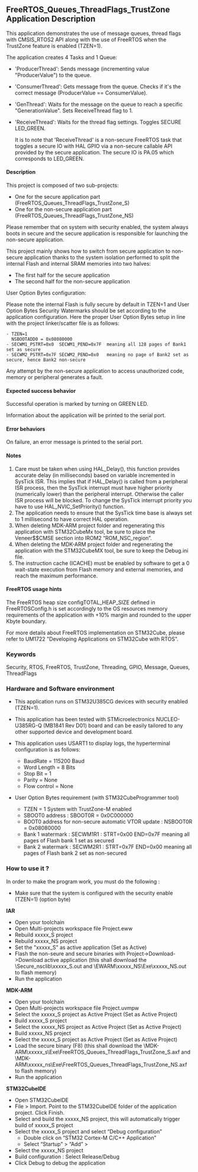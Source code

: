 ## <b>FreeRTOS_Queues_ThreadFlags_TrustZone Application Description</b>

This application demonstrates the use of message queues, thread flags with CMSIS_RTOS2 API along with the use of FreeRTOS when the TrustZone feature is enabled (TZEN=1).

The application creates 4 Tasks and 1 Queue:

  - 'ProducerThread': Sends message (incrementing value "ProducerValue") to the queue.

  - 'ConsumerThread': Gets message from the queue.
                      Checks if it's the correct message (ProducerValue == ConsumerValue).

  - 'GenThread': Waits for the message on the queue to reach a specific "GenerationValue".
                 Sets ReceiveThread flag to 1.

  - 'ReceiveThread': Waits for the thread flag settings.
                     Toggles SECURE LED_GREEN.

    It is to note that 'ReceiveThread' is a non-secure FreeRTOS task that toggles a secure IO with HAL GPIO via a non-secure callable API provided by the secure application.
    The secure IO is PA.05 which corresponds to LED_GREEN.

#### <b>Description</b>

This project is composed of two sub-projects:

  - One for the secure application part (FreeRTOS_Queues_ThreadFlags_TrustZone_S)
  - One for the non-secure application part (FreeRTOS_Queues_ThreadFlags_TrustZone_NS)

Please remember that on system with security enabled, the system always boots in secure and
the secure application is responsible for launching the non-secure application.

This project mainly shows how to switch from secure application to non-secure application
thanks to the system isolation performed to split the internal Flash and internal SRAM memories
into two halves:

  - The first half for the secure application
  - The second half for the non-secure application

User Option Bytes configuration:

Please note the internal Flash is fully secure by default in TZEN=1 and User Option Bytes
Security Watermarks should be set according to the application configuration.
Here the proper User Option Bytes setup in line with the project linker/scatter
file is as follows:

    - TZEN=1
      NSBOOTADD0 = 0x08080000
    - SECWM1_PSTRT=0x0  SECWM1_PEND=0x7F  meaning all 128 pages of Bank1 set as secure
    - SECWM2_PSTRT=0x7F SECWM2_PEND=0x0   meaning no page of Bank2 set as secure, hence Bank2 non-secure

Any attempt by the non-secure application to access unauthorized code, memory or
peripheral generates a fault.

#### <b>Expected success behavior</b>

Successful operation is marked by turning on GREEN LED.

Information about the application will be printed to the serial port.

#### <b>Error behaviors</b>

On failure, an error message is printed to the serial port.

#### <b>Notes</b>

 1. Care must be taken when using HAL_Delay(), this function provides accurate delay (in milliseconds)
    based on variable incremented in SysTick ISR. This implies that if HAL_Delay() is called from
    a peripheral ISR process, then the SysTick interrupt must have higher priority (numerically lower)
    than the peripheral interrupt. Otherwise the caller ISR process will be blocked.
    To change the SysTick interrupt priority you have to use HAL_NVIC_SetPriority() function.
 2. The application needs to ensure that the SysTick time base is always set to 1 millisecond
    to have correct HAL operation.
 3. When deleting MDK-ARM project folder and regenerating this application with STM32CubeMx tool, be sure to place the Veneer$$CMSE section into IROM2 “ROM_NSC_region”.
 4. When deleting the MDK-ARM project folder and regenerating the application with the STM32CubeMX tool, be sure to keep the Debug.ini file.
 5. The instruction cache (ICACHE) must be enabled by software to get a 0 wait-state execution
    from Flash memory and external memories, and reach the maximum performance.

#### <b>FreeRTOS usage hints</b>
The FreeRTOS heap size configTOTAL_HEAP_SIZE defined in FreeRTOSConfig.h is set accordingly to the
OS resources memory requirements of the application with +10% margin and rounded to the upper Kbyte boundary.

For more details about FreeRTOS implementation on STM32Cube, please refer to UM1722 "Developing Applications
on STM32Cube with RTOS".

### <b>Keywords</b>

Security, RTOS, FreeRTOS, TrustZone, Threading, GPIO, Message, Queues, ThreadFlags

### <b>Hardware and Software environment</b>

  - This application runs on STM32U385CG devices with security enabled (TZEN=1).
  - This application has been tested with STMicroelectronics NUCLEO-U385RG-Q (MB1841 Rev D01)
    board and can be easily tailored to any other supported device
    and development board.

  - This application uses USART1 to display logs, the hyperterminal configuration is as follows:

    - BaudRate = 115200 Baud
    - Word Length = 8 Bits
    - Stop Bit = 1
    - Parity = None
    - Flow control = None

  - User Option Bytes requirement (with STM32CubeProgrammer tool)
    - TZEN = 1                            System with TrustZone-M enabled
    - SBOOT0 address : SBOOT0R = 0x0C000000
    - BOOT0 address for non-secure automatic VTOR update : NSBOOT0R = 0x08080000
    - Bank 1 watermark : SECWM1R1 : STRT=0x00  END=0x7F  meaning all pages of Flash bank 1 set as secured
    - Bank 2 watermark : SECWM2R1 : STRT=0x7F  END=0x00  meaning all pages of Flash bank 2 set as non-secured

### <b>How to use it ?</b>

In order to make the program work, you must do the following :

 - Make sure that the system is configured with the security enable (TZEN=1) (option byte)

<b>IAR</b>

 - Open your toolchain
 - Open Multi-projects workspace file Project.eww
 - Rebuild xxxxx_S project
 - Rebuild xxxxx_NS project
 - Set the "xxxxx_S" as active application (Set as Active)
 - Flash the non-seure and secure binaries with Project->Download->Download active application
   (this shall download the \Secure_nsclib\xxxxx_S.out and \EWARM\xxxxx_NS\Exe\xxxxx_NS.out to flash memory)
 - Run the application

<b>MDK-ARM</b>

 - Open your toolchain
 - Open Multi-projects workspace file Project.uvmpw
 - Select the xxxxx_S project as Active Project (Set as Active Project)
 - Build xxxxx_S project
 - Select the xxxxx_NS project as Active Project (Set as Active Project)
 - Build xxxxx_NS project
 - Select the xxxxx_S project as Active Project (Set as Active Project)
 - Load the secure binary (F8) (this shall download the \MDK-ARM\xxxxx_s\Exe\FreeRTOS_Queues_ThreadFlags_TrustZone_S.axf and \MDK-ARM\xxxxx_ns\Exe\FreeRTOS_Queues_ThreadFlags_TrustZone_NS.axf to flash memory)
 - Run the application

<b>STM32CubeIDE</b>

 - Open STM32CubeIDE
 - File > Import. Point to the STM32CubeIDE folder of the application project. Click Finish.
 - Select and build the xxxxx_NS project, this will automatically trigger build of xxxxx_S project
 - Select the xxxxx_S project and select “Debug configuration”
   - Double click on “STM32 Cortex-M C/C++ Application”
   - Select  “Startup” >  “Add” >
 - Select the xxxxx_NS project
 - Build configuration : Select Release/Debug
 - Click Debug to debug the application
